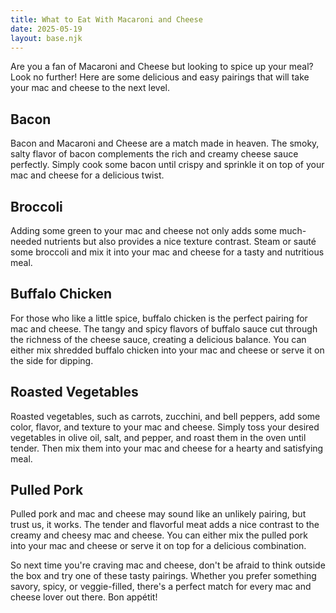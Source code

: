 ```yaml
---
title: What to Eat With Macaroni and Cheese
date: 2025-05-19
layout: base.njk
---
```


Are you a fan of Macaroni and Cheese but looking to spice up your meal? Look no further! Here are some delicious and easy pairings that will take your mac and cheese to the next level.

## Bacon

Bacon and Macaroni and Cheese are a match made in heaven. The smoky, salty flavor of bacon complements the rich and creamy cheese sauce perfectly. Simply cook some bacon until crispy and sprinkle it on top of your mac and cheese for a delicious twist.

## Broccoli

Adding some green to your mac and cheese not only adds some much-needed nutrients but also provides a nice texture contrast. Steam or sauté some broccoli and mix it into your mac and cheese for a tasty and nutritious meal.

## Buffalo Chicken

For those who like a little spice, buffalo chicken is the perfect pairing for mac and cheese. The tangy and spicy flavors of buffalo sauce cut through the richness of the cheese sauce, creating a delicious balance. You can either mix shredded buffalo chicken into your mac and cheese or serve it on the side for dipping.

## Roasted Vegetables

Roasted vegetables, such as carrots, zucchini, and bell peppers, add some color, flavor, and texture to your mac and cheese. Simply toss your desired vegetables in olive oil, salt, and pepper, and roast them in the oven until tender. Then mix them into your mac and cheese for a hearty and satisfying meal.

## Pulled Pork

Pulled pork and mac and cheese may sound like an unlikely pairing, but trust us, it works. The tender and flavorful meat adds a nice contrast to the creamy and cheesy mac and cheese. You can either mix the pulled pork into your mac and cheese or serve it on top for a delicious combination.

So next time you're craving mac and cheese, don't be afraid to think outside the box and try one of these tasty pairings. Whether you prefer something savory, spicy, or veggie-filled, there's a perfect match for every mac and cheese lover out there. Bon appétit!
